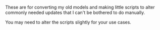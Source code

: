 These are for converting my old models and making little scripts to alter commonly needed updates that I can't be bothered to do manually.

You may need to alter the scripts slightly for your use cases.